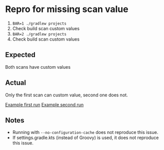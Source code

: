 # Repro for missing scan value

1. `BAR=1 ./gradlew projects`
2. Check build scan custom values
3. `BAR=2 ./gradlew projects`
4. Check build scan custom values

## Expected

Both scans have custom values

## Actual

Only the first scan can custom value, second one does not.

[Example first run](https://scans.gradle.com/s/nwpt62sbr2xz2#custom-values)
[Example second run](https://scans.gradle.com/s/kx7umfwm66joy#custom-values)

## Notes

- Running with `--no-configuration-cache` does not reproduce this issue.
- If settings.gradle.kts (instead of Groovy) is used, it does not reproduce this issue.
